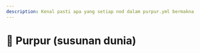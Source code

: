 ```yaml
---
description: Kenal pasti apa yang setiap nod dalam purpur.yml bermakna.
---
```


# 🦑 Purpur (susunan dunia)
